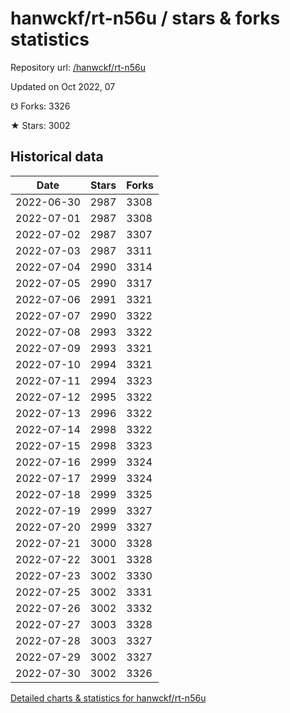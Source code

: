 # hanwckf/rt-n56u / stars & forks statistics

Repository url: [/hanwckf/rt-n56u](https://github.com/hanwckf/rt-n56u)

Updated on Oct 2022, 07

☋ Forks: 3326

★ Stars: 3002

## Historical data
| Date | Stars | Forks |
|------|-------|-------|
| 2022-06-30 | 2987 | 3308 | 
| 2022-07-01 | 2987 | 3308 | 
| 2022-07-02 | 2987 | 3307 | 
| 2022-07-03 | 2987 | 3311 | 
| 2022-07-04 | 2990 | 3314 | 
| 2022-07-05 | 2990 | 3317 | 
| 2022-07-06 | 2991 | 3321 | 
| 2022-07-07 | 2990 | 3322 | 
| 2022-07-08 | 2993 | 3322 | 
| 2022-07-09 | 2993 | 3321 | 
| 2022-07-10 | 2994 | 3321 | 
| 2022-07-11 | 2994 | 3323 | 
| 2022-07-12 | 2995 | 3322 | 
| 2022-07-13 | 2996 | 3322 | 
| 2022-07-14 | 2998 | 3322 | 
| 2022-07-15 | 2998 | 3323 | 
| 2022-07-16 | 2999 | 3324 | 
| 2022-07-17 | 2999 | 3324 | 
| 2022-07-18 | 2999 | 3325 | 
| 2022-07-19 | 2999 | 3327 | 
| 2022-07-20 | 2999 | 3327 | 
| 2022-07-21 | 3000 | 3328 | 
| 2022-07-22 | 3001 | 3328 | 
| 2022-07-23 | 3002 | 3330 | 
| 2022-07-25 | 3002 | 3331 | 
| 2022-07-26 | 3002 | 3332 | 
| 2022-07-27 | 3003 | 3328 | 
| 2022-07-28 | 3003 | 3327 | 
| 2022-07-29 | 3002 | 3327 | 
| 2022-07-30 | 3002 | 3326 | 


[Detailed charts & statistics for hanwckf/rt-n56u](https://reviewgithub.com/rep/hanwckf/rt-n56u)
